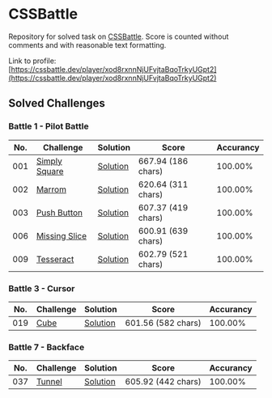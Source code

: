 # CSSBattle
Repository for solved task on [CSSBattle](https://cssbattle.dev). Score is counted without comments and with reasonable text formatting.

Link to profile: [https://cssbattle.dev/player/xod8rxnnNjUFvjtaBqoTrkyUGpt2](https://cssbattle.dev/player/xod8rxnnNjUFvjtaBqoTrkyUGpt2)

## Solved Challenges
### Battle 1 - Pilot Battle
| No. | Challenge | Solution | Score | Accurancy |
|-----|-----------|----------|-------|-----------|
| 001 | [Simply Square](https://cssbattle.dev/play/1) | [Solution](https://github.com/Voltrifrodec/CSSBattle/blob/master/Battle%20%231%20-%20Pilot%20Battle/001_simply-square.html) | 667.94 (186 chars) | 100.00% |
| 002 | [Marrom](https://cssbattle.dev/play/2) | [Solution](https://github.com/Voltrifrodec/CSSBattle/blob/master/Battle%20%231%20-%20Pilot%20Battle/002_marrom.html) | 620.64 (311 chars)| 100.00% |
| 003 | [Push Button](https://cssbattle.dev/play/3) | [Solution](https://github.com/Voltrifrodec/CSSBattle/blob/master/Battle%20%231%20-%20Pilot%20Battle/003_push-button.html) | 607.37 (419 chars) | 100.00% |
| 006 | [Missing Slice](https://cssbattle.dev/play/6) | [Solution](https://github.com/Voltrifrodec/CSSBattle/blob/master/Battle%20%231%20-%20Pilot%20Battle/006_missing-slice.html) | 600.91 (639 chars) | 100.00% |
| 009 | [Tesseract](https://cssbattle.dev/play/9) | [Solution](https://github.com/Voltrifrodec/CSSBattle/blob/master/Battle%20%231%20-%20Pilot%20Battle/009_tesseract.html) | 602.79 (521 chars) | 100.00% |


### Battle 3 - Cursor
| No. | Challenge | Solution | Score | Accurancy |
|-----|-----------|----------|-------|-----------|
| 019 | [Cube](https://cssbattle.dev/play/19) | [Solution](https://github.com/Voltrifrodec/CSSBattle/blob/master/Battle%20%233%20-%20Cursor/019_cube.html) | 601.56 (582 chars) | 100.00% |


### Battle 7 - Backface
| No. | Challenge | Solution | Score | Accurancy |
|-----|-----------|----------|-------|-----------|
| 037 | [Tunnel](https://cssbattle.dev/play/37) | [Solution](https://github.com/Voltrifrodec/CSSBattle/blob/master/Battle%20%237%20-%20Backface/037_tunnel.html) | 605.92 (442 chars) | 100.00% |
